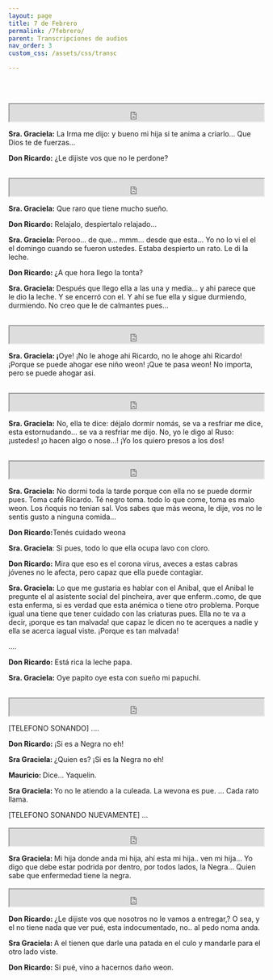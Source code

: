 ```yaml
---
layout: page
title: 7 de Febrero
permalink: /7febrero/
parent: Transcripciones de audios
nav_order: 3
custom_css: /assets/css/transc

---
```



<br><br>

<div class="Div_a" >
<iframe src="https://archive.org/embed/me-dijo-la-irma-madrina-de-yaquelin..." width="100%" height="34" frameborder="2" webkitallowfullscreen="true" mozallowfullscreen="true" allowfullscreen></iframe>
<p><strong>Sra. Graciela:</strong> La Irma me dijo: y bueno mi hija si te anima a criarlo... Que Dios te de fuerzas...</p> <p><strong>Don Ricardo:</strong> ¿Le dijiste vos que no le perdone?</p>

</div>
<br>


<div class="Div_a" >
<iframe src="https://archive.org/embed/que-raro-tiene-mucho-sueno-el-bebe-a-que-hora-llego-la-tonta-la-yaquelin-no-sera" width="100%" height="34" frameborder="2" webkitallowfullscreen="true" mozallowfullscreen="true" allowfullscreen></iframe>
<p class="western" align="left"><span ><strong>Sra. Graciela:</strong> Que raro que tiene mucho sue&ntilde;o.</span></p>
<p class="western" align="left"><span ><strong>Don Ricardo:</strong>&nbsp;Relajalo, despiertalo relajado...</span></p>
<p class="western" align="left"><span ><strong>Sra. Graciela: </strong>Perooo... de que... mmm... desde que esta... Yo no lo vi el el el domingo cuando se fueron ustedes. Estaba despierto un rato. Le di la leche.</span></p>
<p class="western" align="left"><span ><strong>Don Ricardo: </strong>&iquest;A&nbsp;que hora llego la tonta?</span></p>
<p class="western" align="left"><span ><strong>Sra. Graciela: </strong>Despu&eacute;s que llego ella a las una y media... y ahi parece que le dio la leche. Y se encerró con el. Y ah&iacute; se fue ella y sigue durmiendo, durmiendo. No creo que le de calmantes pues...</span></p>
</div>
<br>

<div class="Div_a" >
<iframe src="https://archive.org/embed/oye-no-le-ahoge-ahi" width="100%" height="34" frameborder="2" webkitallowfullscreen="true" mozallowfullscreen="true" allowfullscreen></iframe>
<p class="western" align="left"><span><strong>Sra. Graciela: &iexcl;</strong></span>Oye! &iexcl;No le ahoge ahi Ricardo, no le ahoge ahi Ricardo! &iexcl;Porque se puede ahogar ese ni&ntilde;o weon! &iexcl;Que te pasa weon! No importa, pero se puede ahogar asi.</p>
</div>
<br>


<div class="Div_a" >
<iframe src="https://archive.org/embed/yo-le-digo-al-ruso-o-hacen-algo-o-no-se-yo-quiero-presos-a-los-dos-los-dos-padres-del-bebe" width="100%" height="34" frameborder="2" webkitallowfullscreen="true" mozallowfullscreen="true" allowfullscreen></iframe>
<p><strong>Sra. Graciela:</strong>&nbsp;No, ella te dice: déjalo dormir nomás, se va a resfriar me dice, esta estornudando... se va a resfriar me dijo. No, yo le digo al Ruso: ¡ustedes! ¡o hacen algo o nose...! &iexcl;Yo los quiero presos a los dos!</p>
</div>
<br>



<div class="Div_a" >
<iframe src="https://archive.org/embed/todo-lo-que-ella-yaquelin-ocupa-lavo-con-cloro" width="100%" height="34" frameborder="2" webkitallowfullscreen="true" mozallowfullscreen="true" allowfullscreen></iframe>
<p><strong>Sra. Graciela:</strong> No dormi toda la tarde porque con ella no se puede dormir pues. Toma caf&eacute; Ricardo. T&eacute; negro toma. todo lo que come, toma es malo weon. Los &ntilde;oquis no tenian sal. Vos sabes que m&aacute;s weona, le dije, vos no le sentis gusto a ninguna comida...</p>
<p style='margin-bottom: 0in;text-align: left;'><strong>Don Ricardo:</strong>Ten&eacute;s cuidado weona</p>
<p><strong>Sra. Graciela</strong>: Si pues, todo lo que ella ocupa lavo con cloro.</p>
<p><strong>Don Ricardo:</strong> Mira que eso es el corona virus, aveces a estas cabras j&oacute;venes no le afecta, pero capaz que ella puede contagiar.</p>
<p><strong>Sra. Graciela:</strong> Lo que me gustaria es hablar con el Anibal, que el Anibal le pregunte el al asistente social del pincheira, aver que enferm..como, de que esta enferma, si es verdad que esta an&eacute;mica o tiene otro problema. Porque igual una tiene que tener cuidado con las criaturas pues. Ella no te va a decir, &iexcl;porque es tan malvada! que capaz le dicen no te acerques a nadie y ella se acerca iagual viste. &iexcl;Porque es tan malvada!</p>
<p>....</p>
<p><strong>Don Ricardo:</strong> Est&aacute; rica la leche papa.</p>
<p><strong>Sra. Graciela:</strong>&nbsp;Oye papito oye esta con sue&ntilde;o mi papuchi.</p>
</div>
<br>

<div class="Div_a">
<iframe src="https://archive.org/embed/si-es-la-negra-la-yaquelinal-telefono-no-eh" width="100%" height="34" frameborder="2" webkitallowfullscreen="true" mozallowfullscreen="true" allowfullscreen></iframe>
<p style='margin-bottom: 0in;text-align: left;'>[TELEFONO SONANDO] ....</p>
<p style='margin-bottom: 0in;text-align: left;'><strong>Don Ricardo:</strong><strong>&nbsp;</strong><span style="font-weight: normal;">&iexcl;Si es a Negra no eh!</span></p>
<p style='margin-bottom: 0in;text-align: left;'><strong>Sra Graciela:&nbsp;</strong><span style="font-weight: normal;">&iquest;Quien es? &iexcl;Si es la Negra no eh!</span></p>
<p style='margin-bottom: 0in;text-align: left;'><strong>Mauricio:&nbsp;</strong><span style="font-weight: normal;">Dice... Yaquelin.</span></p>
<p style='margin-bottom: 0in;text-align: left;'><strong>Sra Graciela:&nbsp;</strong><span style="font-weight: normal;">Yo no le atiendo a la&nbsp;</span><span style="font-weight: normal;">culeada.</span><span style="font-weight: normal;">&nbsp;La wevona es pue. ... Cada rato llama.</span></p>
<p style='margin-bottom: 0in;text-align: left;font-weight: normal;'>[TELEFONO SONANDO NUEVAMENTE] ...</p>
</div>
<br>

<div class="Div_a">
<iframe src="https://archive.org/embed/hija-donde-anda-mi-hija-refiriendose-a-la-millaray.-la-negra-yaquelin-debe-estar-podrida-por-dentro" width="100%" height="34" frameborder="2" webkitallowfullscreen="true" mozallowfullscreen="true" allowfullscreen></iframe>
<p style='margin-bottom: 0in;text-align: left;'><strong>Sra Graciela:&nbsp;</strong>Mi hija donde anda mi hija, ah&iacute; esta mi hija.. ven mi hija... Yo digo que debe estar podrida por dentro, por todos lados, la Negra... Quien sabe que enfermedad tiene la negra.</p>
</div>
<br>

<div class="Div_a">
<iframe src="https://archive.org/embed/le-dijiste-vos-que-nosotros-no-le-vamos-a-entregar" width="100%" height="34" frameborder="2" webkitallowfullscreen="true" mozallowfullscreen="true" allowfullscreen></iframe>
<p style='margin-bottom: 0in;text-align: left;'><strong>Don Ricardo:&nbsp;</strong><span style="font-weight: normal;">&iquest;</span>Le dijiste vos que nosotros no le vamos a entregar,? O sea, y el no tiene nada que ver pu&eacute;, esta indocumentado, no.. al pedo noma anda.</p>
<p style='margin-bottom: 0in;text-align: left;'><strong>Sra Graciela:&nbsp;</strong><span style="font-weight: normal;">A el ti</span>enen que darle una patada en el culo y mandarle para el otro lado viste.</p>
<p style='margin-bottom: 0in;text-align: left;'><strong>Don Ricardo:&nbsp;</strong><span style="font-weight: normal;">Si pu&eacute;, v</span>ino a hacernos da&ntilde;o weon.</p>
</div>
<br>

